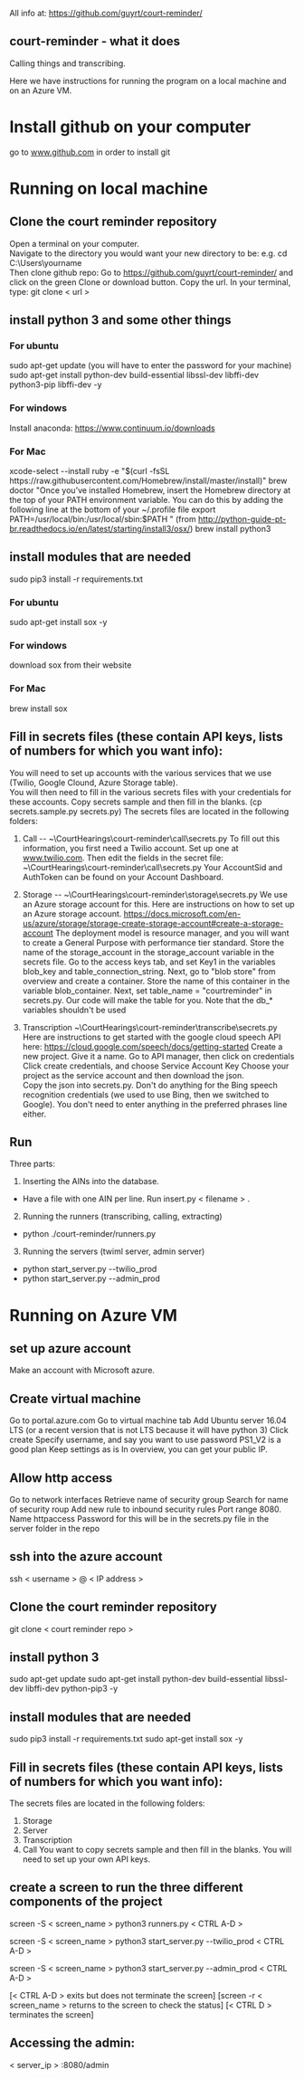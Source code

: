 All info at: https://github.com/guyrt/court-reminder/

## court-reminder - what it does
Calling things and transcribing.  

Here we have instructions for running the program on a local machine and on an Azure VM.

# Install github on your computer
go to www.github.com in order to install git

# Running on local machine 
## Clone the court reminder repository
Open a terminal on your computer.  
Navigate to the directory you would want your new directory to be:
e.g. cd C:\Users\yourname\
Then clone github repo:
Go to https://github.com/guyrt/court-reminder/ and click on the green Clone or download button.  Copy the url. 
In your terminal, type:
git clone &lt; url &gt;

## install python 3 and some other things
### For ubuntu
sudo apt-get update (you will have to enter the password for your machine)
sudo apt-get install python-dev build-essential libssl-dev libffi-dev python3-pip libffi-dev -y
### For windows
Install anaconda: https://www.continuum.io/downloads
### For Mac
xcode-select --install
ruby -e "$(curl -fsSL https://raw.githubusercontent.com/Homebrew/install/master/install)"
brew doctor
"Once you’ve installed Homebrew, insert the Homebrew directory at the top of your PATH environment variable. You can do this by adding the following line at the bottom of your ~/.profile file
export PATH=/usr/local/bin:/usr/local/sbin:$PATH
" (from http://python-guide-pt-br.readthedocs.io/en/latest/starting/install3/osx/)
brew install python3

## install modules that are needed
sudo pip3 install -r requirements.txt
### For ubuntu
sudo apt-get install sox -y
### For windows
download sox from their website
### For Mac
brew install sox

## Fill in secrets files (these contain API keys, lists of numbers for which you want info):
You will need to set up accounts with the various services that we use (Twilio, Google Clound, Azure Storage table).  
You will then need to fill in the various secrets files with your credentials for these accounts.  Copy secrets sample and then fill in the blanks.  (cp secrets.sample.py secrets.py)
The secrets files are located in the following folders:

  1. Call -- ~\CourtHearings\court-reminder\call\secrets.py
  To fill out this information, you first need a Twilio account. Set up one at www.twilio.com.  Then edit the fields in the secret file: ~\CourtHearings\court-reminder\call\secrets.py
  Your AccountSid and AuthToken can be found on your Account Dashboard. 
 
  2. Storage -- ~\CourtHearings\court-reminder\storage\secrets.py
  We use an Azure storage account for this.  Here are instructions on how to set up an Azure storage account. 
  https://docs.microsoft.com/en-us/azure/storage/storage-create-storage-account#create-a-storage-account
  The deployment model is resource manager, and you will want to create a General Purpose with performance tier standard.  Store the name of the storage_account in the storage_account variable in the secrets file.  Go to the access keys tab, and set Key1 in the variables blob_key and table_connection_string.
Next, go to "blob store" from overview and create a container. Store the name of this container in the variable blob_container. 
Next, set table_name = "courtreminder" in secrets.py. Our code will make the table for you. 
Note that the db_* variables shouldn't be used
  
  3. Transcription  ~\CourtHearings\court-reminder\transcribe\secrets.py
  Here are instructions to get started with the google cloud speech API here:
  https://cloud.google.com/speech/docs/getting-started
  Create a new project.  Give it a name. 
  Go to API manager, then click on credentials
  Click create credentials, and choose Service Account Key
  Choose your project as the service account and then download the json.  
  Copy the json into secrets.py. Don't do anything for the Bing speech recognition credentials (we used to use Bing, then we switched to Google).  You don't need to enter anything in the preferred phrases line either.
  
## Run
Three parts:
1. Inserting the AINs into the database.
- Have a file with one AIN per line.  Run insert.py &lt; filename &gt; .
2. Running the runners (transcribing, calling, extracting)
  - python ./court-reminder/runners.py
3. Running the servers (twiml server, admin server)
  - python start_server.py --twilio_prod
  - python start_server.py --admin_prod

# Running on Azure VM 

## set up azure account
Make an account with Microsoft azure.

## Create virtual machine
Go to portal.azure.com
Go to virtual machine tab
Add Ubuntu server 16.04 LTS (or a recent version that is not LTS because it will have python 3)
Click create
Specify username, and say you want to use password
PS1_V2 is a good plan
Keep settings as is
In overview, you can get your public IP.

## Allow http access
Go to network interfaces
Retrieve name of security group
Search for name of security roup
Add new rule to inbound security rules 
Port range 8080. Name httpaccess
Password for this will be in the secrets.py file in the server folder in the repo

## ssh into the azure account
ssh &lt; username &gt; @ &lt; IP address &gt;

## Clone the court reminder repository
git clone &lt; court reminder repo &gt;

## install python 3   
sudo apt-get update
sudo apt-get install python-dev build-essential libssl-dev libffi-dev python-pip3 -y

## install modules that are needed
sudo pip3 install -r requirements.txt
sudo apt-get install sox -y

## Fill in secrets files (these contain API keys, lists of numbers for which you want info):
The secrets files are located in the following folders:
  1. Storage
  2. Server
  3. Transcription
  4. Call
 You want to copy secrets sample and then fill in the blanks.  You will need to set up your own API keys.

## create a screen to run the three different components of the project
screen -S &lt; screen_name &gt;
python3 runners.py
&lt; CTRL A-D &gt;

screen -S &lt; screen_name &gt;
python3 start_server.py --twilio_prod
&lt; CTRL A-D &gt;

screen -S &lt; screen_name &gt;
python3 start_server.py --admin_prod
&lt; CTRL A-D &gt;

[&lt; CTRL A-D &gt; exits but does not terminate the screen]
[screen -r &lt; screen_name &gt; returns to the screen to check the status]
[&lt; CTRL D &gt; terminates the screen]

## Accessing the admin:
&lt; server_ip &gt; :8080/admin

